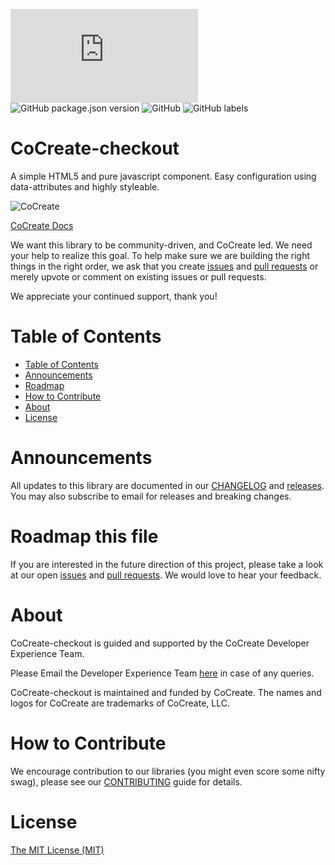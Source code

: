 ![GitHub file size in bytes](https://img.shields.io/github/size/CoCreate-app/CoCreate-boilerplate/dist/CoCreate-boilerplate.min.js?label=minified%20size) 
![GitHub package.json version](https://img.shields.io/github/package-json/v/CoCreate-app/CoCreate-boilerplate)
![GitHub](https://img.shields.io/github/license/CoCreate-app/CoCreate-boilerplate) 
![GitHub labels](https://img.shields.io/github/labels/CoCreate-app/CoCreate-boilerplate/help%20wanted)

# CoCreate-checkout
A simple HTML5 and pure javascript component. Easy configuration using data-attributes and highly styleable.

![CoCreate](https://cdn.cocreate.app/logo.png)

[CoCreate Docs](https://cocreate.app/documentation/CoCreate-checkout)


We want this library to be community-driven, and CoCreate led. We need your help to realize this goal. To help make sure we are building the right things in the right order, we ask that you create [issues](https://github.com/CoCreate-app/Realtime_Admin_CRM_and_CMS/issues) and [pull requests](https://github.com/CoCreate-app/Realtime_Admin_CRM_and_CMS/pulls) or merely upvote or comment on existing issues or pull requests.

We appreciate your continued support, thank you!

# Table of Contents

- [Table of Contents](#table-of-contents)
- [Announcements](#announcements)
- [Roadmap](#roadmap)
- [How to Contribute](#how-to-contribute)
- [About](#about)
- [License](#license)

<a name="announcements"></a>
# Announcements

All updates to this library are documented in our [CHANGELOG](https://github.com/CoCreate-app/CoCreate-checkout/blob/master/CHANGELOG.md) and [releases](https://github.com/CoCreate-app/CoCreate-checkout/releases). You may also subscribe to email for releases and breaking changes. 

<a name="roadmap"></a>
# Roadmap this file

If you are interested in the future direction of this project, please take a look at our open [issues](https://github.com/CoCreate-app/CoCreate-checkout/issues) and [pull requests](https://github.com/CoCreate-app/CoCreate-checkout/pulls). We would love to hear your feedback.


<a name="about"></a>
# About

CoCreate-checkout is guided and supported by the CoCreate Developer Experience Team.

Please Email the Developer Experience Team [here](mailto:develop@cocreate.app) in case of any queries.

CoCreate-checkout is maintained and funded by CoCreate. The names and logos for CoCreate are trademarks of CoCreate, LLC.

<a name="contribute"></a>
# How to Contribute

We encourage contribution to our libraries (you might even score some nifty swag), please see our [CONTRIBUTING](https://github.com/CoCreate-app/CoCreate-checkout/blob/master/CONTRIBUTING.md) guide for details.

# License
[The MIT License (MIT)](https://github.com/CoCreate-app/CoCreate-checkout/blob/master/LICENSE)
